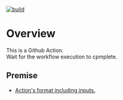 [![build](https://github.com/begyyal/act_wait_workflows_completion/actions/workflows/build.yml/badge.svg?branch=master)](https://github.com/begyyal/act_wait_workflows_completion/actions/workflows/build.yml)

# Overview

This is a Github Action.  
Wait for the workflow execution to cpmplete.  

## Premise

- [Action's format including inputs.](https://github.com/begyyal/act_sequential_execution/blob/master/action.yml)
